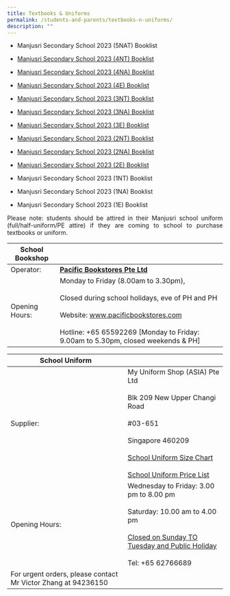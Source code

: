 ```yaml
---
title: Textbooks & Uniforms
permalink: /students-and-parents/textbooks-n-uniforms/
description: ""
---
```

*   Manjusri Secondary School 2023 (5NAT) Booklist  

*   <a href="/files/Textbooks%20&%20Uniforms/S4%20NT.pdf" target="_blank">Manjusri Secondary School 2023 (4NT) Booklist</a>
    
*   <a href="/files/Textbooks%20&%20Uniforms/S4%20NA.pdf" target="_blank">Manjusri Secondary School 2023 (4NA) Booklist</a>
    
*   <a href="/files/Textbooks%20&%20Uniforms/S4%20EXP.pdf" target="_blank">Manjusri Secondary School 2023 (4E) Booklist</a>
*   <a href="/files/Textbooks%20&%20Uniforms/S3%20NT.pdf" target="_blank">Manjusri Secondary School 2023 (3NT) Booklist</a>
    
*   <a href="/files/Textbooks%20&%20Uniforms/S3%20NA.pdf" target="_blank">Manjusri Secondary School 2023 (3NA) Booklist</a>
    
*   <a href="/files/Textbooks%20&%20Uniforms/S3%20EXP.pdf" target="_blank">Manjusri Secondary School 2023 (3E) Booklist</a>
*   <a href="/files/Textbooks%20&%20Uniforms/S2%20NT.pdf" target="_blank">Manjusri Secondary School 2023 (2NT) Booklist</a>
    
*   <a href="/files/Textbooks%20&%20Uniforms/S2%20NA.pdf" target="_blank">Manjusri Secondary School 2023 (2NA) Booklist</a>
    
*   <a href="/files/Textbooks%20&%20Uniforms/S2%20EXP.pdf" target="_blank">Manjusri Secondary School 2023 (2E) Booklist</a>
    
*   Manjusri Secondary School 2023 (1NT) Booklist [](/files/MJS_Sec%201%20NT%20Booklist.pdf) 
    
*   Manjusri Secondary School 2023 (1NA) Booklist  
    
*   Manjusri Secondary School 2023 (1E) Booklist

<p style="text-align: justify;">Please note: students should be attired in their Manjusri school uniform (full/half-uniform/PE attire) if they are coming to school to purchase textbooks or uniform.</p>


| School Bookshop |                |
|-----------------|-----------------------------|
| Operator:       |   <a href="http://www.pacificbookstores.com" target="_blank"><b>Pacific Bookstores Pte Ltd</b></a>             |
| Opening Hours:  | Monday to Friday (8.00am to 3.30pm), <br><br>Closed during school holidays, eve of PH and PH<br><br>Website: www.pacificbookstores.com <br><br>Hotline: +65 65592269 [Monday to Friday: 9.00am to 5.30pm, closed weekends & PH] |


| School Uniform               |                |
|------|-------------------|
| Supplier:                                                     | My Uniform Shop (ASIA) Pte Ltd<br><br>Blk 209 New Upper Changi Road<br><br>#03-651<br><br>Singapore 460209<br><br>  <a href="/files/Textbooks%20&%20Uniforms/MJR%20Size%20Chart.pdf" target="_blank">School Uniform Size Chart</a> <br><br><a href="/files/Textbooks%20&%20Uniforms/New%20Uniform%20Price%20wef%201%20Nov%202022%20and%20with%20GST%20increase%20in%202023.pdf" target="_blank">School Uniform Price List</a> |
| Opening Hours:                                                | Wednesday to Friday: 3.00 pm to 8.00 pm<br><br>Saturday: 10.00 am to 4.00 pm<br><br><u>Closed on Sunday TO Tuesday and Public Holiday</u><br><br>Tel: +65 62766689  |
| For urgent orders, please contact Mr Victor Zhang at 94236150 |                                  |